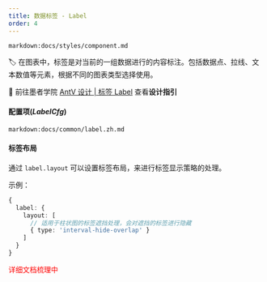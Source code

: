 ```yaml
---
title: 数据标签 - Label
order: 4
---
```


`markdown:docs/styles/component.md`

🏷️ 在图表中，标签是对当前的一组数据进行的内容标注。包括数据点、拉线、文本数值等元素，根据不同的图表类型选择使用。

🎨  前往墨者学院 [AntV 设计 | 标签 Label](https://www.yuque.com/mo-college/vis-design/roy3am) 查看**设计指引**

#### 配置项(_LabelCfg_)

`markdown:docs/common/label.zh.md`

#### 标签布局

通过 `label.layout` 可以设置标签布局，来进行标签显示策略的处理。

示例：

```ts
{
  label: {
    layout: [
      // 适用于柱状图的标签遮挡处理，会对遮挡的标签进行隐藏
      { type: 'interval-hide-overlap' }
    ]
  }
}
```

<span style="color:red;">详细文档梳理中</span>
